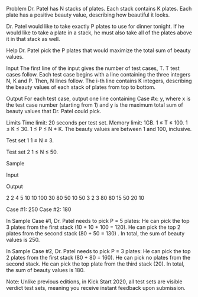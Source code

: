 Problem
Dr. Patel has N stacks of plates. Each stack contains K plates. Each plate has a positive beauty value, describing how beautiful it looks.

Dr. Patel would like to take exactly P plates to use for dinner tonight. If he would like to take a plate in a stack, he must also take all of the plates above it in that stack as well.

Help Dr. Patel pick the P plates that would maximize the total sum of beauty values.

Input
The first line of the input gives the number of test cases, T. T test cases follow. Each test case begins with a line containing the three integers N, K and P. Then, N lines follow. The i-th line contains K integers, describing the beauty values of each stack of plates from top to bottom.

Output
For each test case, output one line containing Case #x: y, where x is the test case number (starting from 1) and y is the maximum total sum of beauty values that Dr. Patel could pick.

Limits
Time limit: 20 seconds per test set.
Memory limit: 1GB.
1 ≤ T ≤ 100.
1 ≤ K ≤ 30.
1 ≤ P ≤ N * K.
The beauty values are between 1 and 100, inclusive.

Test set 1
1 ≤ N ≤ 3.

Test set 2
1 ≤ N ≤ 50.

Sample

Input
 	
Output
 
2
2 4 5
10 10 100 30
80 50 10 50
3 2 3
80 80
15 50
20 10

  
Case #1: 250
Case #2: 180

  
In Sample Case #1, Dr. Patel needs to pick P = 5 plates:
He can pick the top 3 plates from the first stack (10 + 10 + 100 = 120).
He can pick the top 2 plates from the second stack (80 + 50 = 130) .
In total, the sum of beauty values is 250.

In Sample Case #2, Dr. Patel needs to pick P = 3 plates:
He can pick the top 2 plates from the first stack (80 + 80 = 160).
He can pick no plates from the second stack.
He can pick the top plate from the third stack (20).
In total, the sum of beauty values is 180.

Note: Unlike previous editions, in Kick Start 2020, all test sets are visible verdict test sets, meaning you receive instant feedback upon submission.
